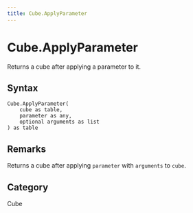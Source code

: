 ```yaml
---
title: Cube.ApplyParameter
---
```


# Cube.ApplyParameter


Returns a cube after applying a parameter to it.


## Syntax

```powerquery
Cube.ApplyParameter(
    cube as table,
    parameter as any,
    optional arguments as list
) as table
```


## Remarks

Returns a cube after applying <code>parameter</code> with <code>arguments</code> to <code>cube</code>.



## Category
Cube
